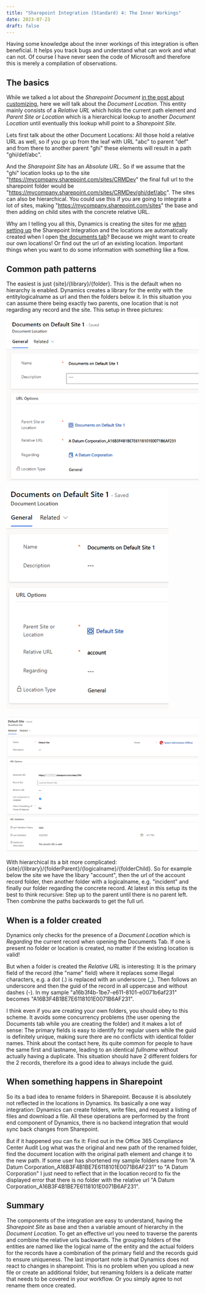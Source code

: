 ```yaml
---
title: "Sharepoint Integration (Standard) 4: The Inner Workings"
date: 2023-07-23
draft: false
---
```


Having some knowledge about the inner workings of this integration is often beneficial. It helps you track bugs and understand what can work and what can not.
Of course I have never seen the code of Microsoft and therefore this is merely a compilation of observations.

## The basics
While we talked a lot about the _Sharepoint Document_ [in the post about customizing](/post/sharepoint/standard/customizing), here we will talk about the _Document Location_. This entity mainly consists of a _Relative URL_ which holds the current path element and _Parent Site or Location_ which is a hierarchical lookup to another _Document Location_ until eventually this lookup whill point to a _Sharepoint Site_.

Lets first talk about the other Document Locations: All those hold a relative URL as well, so if you go up from the leaf with URL "abc" to parent "def" and from there to another parent "ghi" these elements will result in a path "ghi/def/abc".

And the _Sharepoint Site_ has an _Absolute URL_. So if we assume that the "ghi" location looks up to the site "https://mycompany.sharepoint.com/sites/CRMDev" the final full url to the sharepoint folder would be "https://mycompany.sharepoint.com/sites/CRMDev/ghi/def/abc".
The sites can also be hierarchical. You could use this if you are going to integrate a lot of sites, making "https://mycompany.sharepoint.com/sites" the base and then adding on child sites with the concrete relative URL.

Why am I telling you all this, Dynamics is creating the sites for me [when setting up](/post/sharepoint/standard/setup) the Sharepoint Integration and the locations are automatically created when I open [the documents tab](/post/sharepoint/standard/functionality)? 
Because we might want to create our own locations! Or find out the url of an existing location. Important things when you want to do some information with something like a flow.

## Common path patterns
The easiest is just {site}/{library}/{folder}. This is the default when no hierarchy is enabled. Dynamics creates a library for the entity with the entitylogicalname as url and then the folders below it. In this situation you can assume there being exactly two parents, one location that is not regarding any record and the site. This setup in three pictures:

![The folder regarding our account.](RecordFolder.png)

![When navigating to the parent we find the libary.](LibraryFolder.png)

![And its parent is the site.](Site.png)

With hierarchical its a bit more complicated: {site}/{library}/{folderParent}/{logicalname}/{folderChild}. So for example below the site we have the libary "account", then the url of the account record folder, then another folder with a logicalname, e.g. "incident" and finally our folder regarding the concrete record. At latest in this setup its the best to think recursive: Step up to the parent until there is no parent left. Then combnine the paths backwards to get the full url.

## When is a folder created
Dynamics only checks for the presence of a _Document Location_ which is _Regarding_ the current record when opening the Documents Tab. If one is present no folder or location is created, no matter if the existing location is valid!

But when a folder is created the _Relative URL_ is interesting: It is the primary field of the record (the "name" field) where it replaces some illegal characters, e.g. a dot (.) is replaced with an underscore (_). Then follows an underscore and then the guid of the record in all uppercase and without dashes (-). In my sample "a16b3f4b-1be7-e611-8101-e0071b6af231" becomes "A16B3F4B1BE7E6118101E0071B6AF231". 

I think even if you are creating your own folders, you should obey to this scheme. It avoids some concurrency problems (the user opening the Documents tab while you are creating the folder) and it makes a lot of sense: The primary fields is easy to identify for regular users while the guid is definitely unique, making sure there are no conflicts with identical folder names. Think about the contact here, its quite common for people to have the same first and lastname, leading to an identical _fullname_ without actually having a duplicate. This situation should have 2 different folders for the 2 records, therefore its a good idea to always include the guid.

## When something happens in Sharepoint
So its a bad idea to rename folders in Sharepoint. Because it is absolutely not reflected in the locations in Dynamics. Its basically a one way integration: Dynamics can create folders, write files, and request a listing of files and download a file. All these operations are performed by the front end component of Dynamics, there is no backend integration that would sync back changes from Sharepoint. 

But if it happened you can fix it: Find out in the Office 365 Compliance Center Audit Log what was the original and new path of the renamed folder, find the document location with the original path element and change it to the new path. If some user has shortened my sample folders name from "A Datum Corporation_A16B3F4B1BE7E6118101E0071B6AF231" to "A Datum Corporation" I just need to reflect that in the location record to fix the displayed error that there is no folder with the relative url "A Datum Corporation_A16B3F4B1BE7E6118101E0071B6AF231".

## Summary
The components of the integration are easy to understand, having the _Sharepoint Site_ as base and then a variable amount of hierarchy in the _Document Location_. To get an effective url you need to traverse the parents and combine the relative urls backwards. The grouping folders of the entities are named like the logical name of the entity and the actual folders for the records have a combination of the primary field and the records guid to ensure uniqueness. 
The last important note is that Dynamics does not react to changes in sharepoint. This is no problem when you upload a new file or create an additional folder, but renaming folders is a delicate matter that needs to be covered in your workflow. Or you simply agree to not rename them once created.